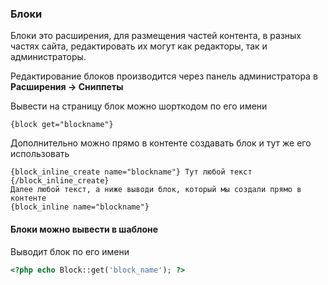 ### Блоки
Блоки это расширения, для размещения частей контента, в разных частях сайта, редактировать их могут как редакторы, так и администраторы.

Редактирование блоков производится через панель администратора в **Расширения -> Сниппеты**

Вывести на страницу блок можно шорткодом по его имени
```
{block get="blockname"}
```

Дополнительно можно прямо в контенте создавать блок и тут же его использовать
```
{block_inline_create name="blockname"} Тут любой текст {/block_inline_create}
Далее любой текст, а ниже выводи блок, который мы создали прямо в контенте
{block_inline name="blockname"}
```

#### Блоки можно вывести в шаблоне

Выводит блок по его имени
```php
<?php echo Block::get('block_name'); ?>
```
